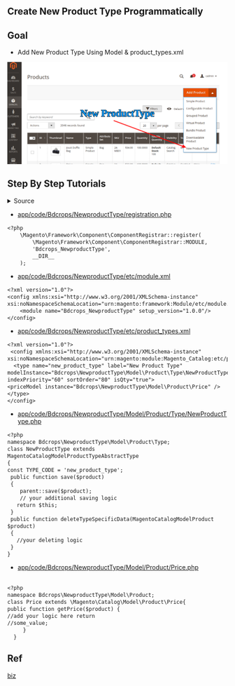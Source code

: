 ## Create New Product Type Programmatically

## Goal

- Add New Product Type Using Model & product_types.xml

![newProductType](docs/newProductType.png)

## Step By Step Tutorials


<details><summary>Source</summary>
<p> 
python
print("hello world!")

</p>
</details>

- [app/code/Bdcrops/NewproductType/registration.php](registration.php)

```
<?php
    \Magento\Framework\Component\ComponentRegistrar::register(
        \Magento\Framework\Component\ComponentRegistrar::MODULE,
        'Bdcrops_NewproductType',
        __DIR__
    );
```
- [app/code/Bdcrops/NewproductType/etc/module.xml](etc/module.xml)
```
<?xml version="1.0"?>
<config xmlns:xsi="http://www.w3.org/2001/XMLSchema-instance" xsi:noNamespaceSchemaLocation="urn:magento:framework:Module/etc/module.xsd">
    <module name="Bdcrops_NewproductType" setup_version="1.0.0"/>
</config>

```
- [app/code/Bdcrops/NewproductType/etc/product_types.xml](etc/product_types.xml)
```
<?xml version="1.0"?>
 <config xmlns:xsi="http://www.w3.org/2001/XMLSchema-instance" xsi:noNamespaceSchemaLocation="urn:magento:module:Magento_Catalog:etc/product_types.xsd">
  <type name="new_product_type" label="New Product Type" modelInstance="Bdcrops\NewproductType\Model\Product\Type\NewProductType" indexPriority="60" sortOrder="80" isQty="true">
<priceModel instance="Bdcrops\NewproductType\Model\Product\Price" />
</type>
</config>

```
- [app/code/Bdcrops/NewproductType/Model/Product/Type/NewProductType.php](Model/Product/Type/NewProductType.php)
```
<?php
namespace Bdcrops\NewproductType\Model\Product\Type;
class NewProductType extends MagentoCatalogModelProductTypeAbstractType
{
const TYPE_CODE = 'new_product_type';
 public function save($product)
 {
    parent::save($product);
    // your additional saving logic
   return $this;
 }
 public function deleteTypeSpecificData(MagentoCatalogModelProduct $product)
 {
   //your deleting logic
 }
}

```
- [app/code/Bdcrops/NewproductType/Model/Product/Price.php](Model/Product/Price.php)
```

<?php
namespace Bdcrops\NewproductType\Model\Product;
class Price extends \Magento\Catalog\Model\Product\Price{
public function getPrice($product) {
//add your logic here return
//some_value;
     }
  }

```


## Ref

[biz](https://www.bizspice.com/blog/post/create-or-develop-new-product-type-in-magento-2)
